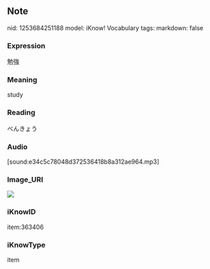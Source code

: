## Note
nid: 1253684251188
model: iKnow! Vocabulary
tags: 
markdown: false

### Expression
勉強

### Meaning
study

### Reading
べんきょう

### Audio
[sound:e34c5c78048d372536418b8a312ae964.mp3]

### Image_URI
<img src="8ee69c8939432f6c6648a0ec7caae59b.jpg">

### iKnowID
item:363406

### iKnowType
item
